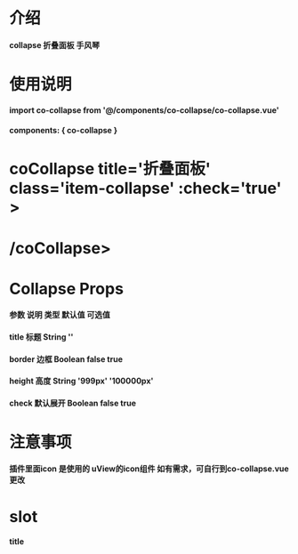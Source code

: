 # 介绍
#### collapse 折叠面板 手风琴

# 使用说明
#### import co-collapse from '@/components/co-collapse/co-collapse.vue'
#### components: { co-collapse }

# coCollapse title='折叠面板' class='item-collapse' :check='true' >
# /coCollapse>

# Collapse Props
#### 参数				说明				类型			默认值		可选值
#### title			标题    		String    ''
#### border			边框   		  Boolean   false			true
#### height			高度    		String    '999px'		'100000px'
#### check			默认展开    Boolean    false		true

# 注意事项
#### 插件里面icon 是使用的 uView的icon组件 如有需求，可自行到co-collapse.vue更改

# slot
#### title 
# <template v-slot:title>折叠面板</template>
